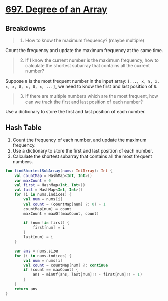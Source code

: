 # [697. Degree of an Array](https://leetcode.com/problems/degree-of-an-array/description/)

## Breakdowns
> 1. How to know the maximum frequency? (maybe multiple)

Count the frequency and update the maximum frequency at the same time.

> 2. If I know the current number is the maximum frequency, how to calculate the shortest subarray that contains all the current number?

Suppose `8` is the most frequent number in the input array: `[..., x, 8, x, x, x, 8, x, 8, x, ...]`, we need to know the first and last position of `8`.

> 3. If there are multiple numbers which are the most frequent, how can we track the first and last position of each number?

Use a dictionary to store the first and last position of each number.

## Hash Table
1. Count the frequency of each number, and update the maximum frequency.
2. Use a dictionary to store the first and last position of each number.
3. Calculate the shortest subarray that contains all the most frequent numbers.

```kotlin
fun findShortestSubArray(nums: IntArray): Int {
    val countMap = HashMap<Int, Int>()
    var maxCount = 0
    val first = HashMap<Int, Int>()
    val last = HashMap<Int, Int>()
    for (i in nums.indices) {
        val num = nums[i]
        val count = (countMap[num] ?: 0) + 1 
        countMap[num] = count
        maxCount = maxOf(maxCount, count)

        if (num !in first) {
            first[num] = i
        }
        last[num] = i
    }

    var ans = nums.size
    for (i in nums.indices) {
        val num = nums[i]
        val count = countMap[num] ?: continue
        if (count == maxCount) {
            ans = minOf(ans, last[num]!! - first[num]!! + 1)
        }
    }
    return ans
}
```